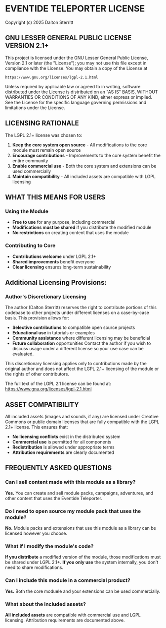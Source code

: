 # EVENTIDE TELEPORTER LICENSE

Copyright (c) 2025 Dalton Sterritt

## GNU LESSER GENERAL PUBLIC LICENSE VERSION 2.1+

This project is licensed under the GNU Lesser General Public License, Version 2.1 or later (the "License");
you may not use this file except in compliance with the License.
You may obtain a copy of the License at

    https://www.gnu.org/licenses/lgpl-2.1.html

Unless required by applicable law or agreed to in writing, software
distributed under the License is distributed on an "AS IS" BASIS,
WITHOUT WARRANTIES OR CONDITIONS OF ANY KIND, either express or implied.
See the License for the specific language governing permissions and
limitations under the License.

## LICENSING RATIONALE

The LGPL 2.1+ license was chosen to:

1. **Keep the core system open source** - All modifications to the core module must remain open source
2. **Encourage contributions** - Improvements to the core system benefit the entire community
3. **Enable commercial use** - Both the core system and extensions can be used commercially
4. **Maintain compatibility** - All included assets are compatible with LGPL licensing

## WHAT THIS MEANS FOR USERS

### Using the Module
- **Free to use** for any purpose, including commercial
- **Modifications must be shared** if you distribute the modified module
- **No restrictions** on creating content that uses the module

### Contributing to Core
- **Contributions welcome** under LGPL 2.1+
- **Shared improvements** benefit everyone
- **Clear licensing** ensures long-term sustainability

## Additional Licensing Provisions:

### Author's Discretionary Licensing
The author (Dalton Sterritt) reserves the right to contribute portions of this codebase to other projects under different licenses on a case-by-case basis. This provision allows for:
- **Selective contributions** to compatible open source projects
- **Educational use** in tutorials or examples
- **Community assistance** where different licensing may be beneficial
- **Future collaboration** opportunities
Contact the author if you wish to discuss usage under a different license so your use case can be evaluated.

This discretionary licensing applies only to contributions made by the original author and does not affect the LGPL 2.1+ licensing of the module or the rights of other contributors.

The full text of the LGPL 2.1 license can be found at:
https://www.gnu.org/licenses/lgpl-2.1.html

## ASSET COMPATIBILITY

All included assets (images and sounds, if any) are licensed under Creative Commons or public domain licenses
that are fully compatible with the LGPL 2.1+ license. This ensures that:

- **No licensing conflicts** exist in the distributed system
- **Commercial use** is permitted for all components
- **Redistribution** is allowed under appropriate terms
- **Attribution requirements** are clearly documented

## FREQUENTLY ASKED QUESTIONS

### Can I sell content made with this module as a library?
**Yes.** You can create and sell module packs, campaigns, adventures, and other content that uses the Eventide Teleporter.

### Do I need to open source my module pack that uses the module?
**No.** Module packs and extensions that use this module as a library can be licensed however you choose.

### What if I modify the module's code?
**If you distribute** a modified version of the module, those modifications must be shared under LGPL 2.1+.
**If you only use** the system internally, you don't need to share modifications.

### Can I include this module in a commercial product?
**Yes.** Both the core moduele and your extensions can be used commercially.

### What about the included assets?
**All included assets** are compatible with commercial use and LGPL licensing. Attribution requirements are documented above.
